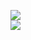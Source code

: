 [![](https://img.shields.io/badge/Made%20With-Github%20Spray-lightgrey.svg?style=for-the-badge&logo=github)](https://github.com/Annihil/github-spray#4788)  
[![](https://i.imgur.com/2DrTn0Z.gif)](https://github.com/Annihil/github-spray)